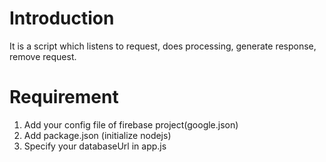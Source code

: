 # Introduction
 It is a script which listens to request, does processing, generate response, remove request.

# Requirement
 1. Add your config file of firebase project(google.json)
 2. Add package.json (initialize nodejs)
 3. Specify your databaseUrl in app.js

